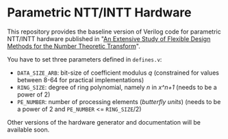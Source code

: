 # Parametric NTT/INTT Hardware

This repository provides the baseline version of Verilog code for parametric NTT/INTT hardware published in "<a href="https://ieeexplore.ieee.org/document/9171507">An Extensive Study of Flexible Design Methods for the Number Theoretic Transform</a>".

You have to set three parameters defined in `defines.v`:
* `DATA_SIZE_ARB`: bit-size of coefficient modulus *q* (constrained for values between 8-64 for practical implementations)
* `RING_SIZE`: degree of ring polynomial, namely *n* in *x^n+1* (needs to be a power of 2)
* `PE_NUMBER`: number of processing elements (*butterfly units*) (needs to be a power of 2 and `PE_NUMBER` <= `RING_SIZE`/2)

Other versions of the hardware generator and documentation will be available soon.
